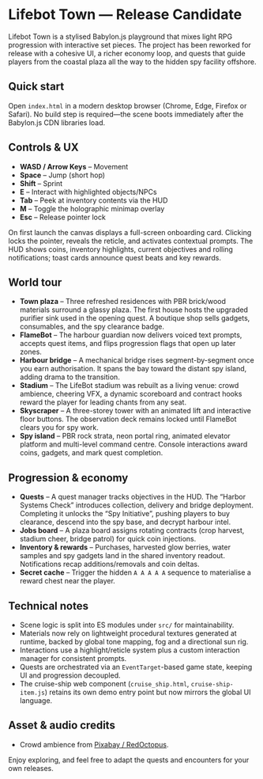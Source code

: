 # Lifebot Town — Release Candidate

Lifebot Town is a stylised Babylon.js playground that mixes light RPG progression with interactive set pieces. The project has been reworked for release with a cohesive UI, a richer economy loop, and quests that guide players from the coastal plaza all the way to the hidden spy facility offshore.

## Quick start

Open `index.html` in a modern desktop browser (Chrome, Edge, Firefox or Safari). No build step is required—the scene boots immediately after the Babylon.js CDN libraries load.

## Controls & UX

- **WASD / Arrow Keys** – Movement
- **Space** – Jump (short hop)
- **Shift** – Sprint
- **E** – Interact with highlighted objects/NPCs
- **Tab** – Peek at inventory contents via the HUD
- **M** – Toggle the holographic minimap overlay
- **Esc** – Release pointer lock

On first launch the canvas displays a full-screen onboarding card. Clicking locks the pointer, reveals the reticle, and activates contextual prompts. The HUD shows coins, inventory highlights, current objectives and rolling notifications; toast cards announce quest beats and key rewards.

## World tour

- **Town plaza** – Three refreshed residences with PBR brick/wood materials surround a glassy plaza. The first house hosts the upgraded purifier sink used in the opening quest. A boutique shop sells gadgets, consumables, and the spy clearance badge.
- **FlameBot** – The harbour guardian now delivers voiced text prompts, accepts quest items, and flips progression flags that open up later zones.
- **Harbour bridge** – A mechanical bridge rises segment-by-segment once you earn authorisation. It spans the bay toward the distant spy island, adding drama to the transition.
- **Stadium** – The LifeBot stadium was rebuilt as a living venue: crowd ambience, cheering VFX, a dynamic scoreboard and contract hooks reward the player for leading chants from any seat.
- **Skyscraper** – A three-storey tower with an animated lift and interactive floor buttons. The observation deck remains locked until FlameBot clears you for spy work.
- **Spy island** – PBR rock strata, neon portal ring, animated elevator platform and multi-level command centre. Console interactions award coins, gadgets, and mark quest completion.

## Progression & economy

- **Quests** – A quest manager tracks objectives in the HUD. The “Harbor Systems Check” introduces collection, delivery and bridge deployment. Completing it unlocks the “Spy Initiative”, pushing players to buy clearance, descend into the spy base, and decrypt harbour intel.
- **Jobs board** – A plaza board assigns rotating contracts (crop harvest, stadium cheer, bridge patrol) for quick coin injections.
- **Inventory & rewards** – Purchases, harvested glow berries, water samples and spy gadgets land in the shared inventory readout. Notifications recap additions/removals and coin deltas.
- **Secret cache** – Trigger the hidden `A A A A A` sequence to materialise a reward chest near the player.

## Technical notes

- Scene logic is split into ES modules under `src/` for maintainability.
- Materials now rely on lightweight procedural textures generated at runtime, backed by global tone mapping, fog and a directional sun rig.
- Interactions use a highlight/reticle system plus a custom interaction manager for consistent prompts.
- Quests are orchestrated via an `EventTarget`-based game state, keeping UI and progression decoupled.
- The cruise-ship web component (`cruise_ship.html`, `cruise-ship-item.js`) retains its own demo entry point but now mirrors the global UI language.

## Asset & audio credits

- Crowd ambience from [Pixabay / RedOctopus](https://pixabay.com/sound-effects/stadium-ambience-1-126380/).

Enjoy exploring, and feel free to adapt the quests and encounters for your own releases.
